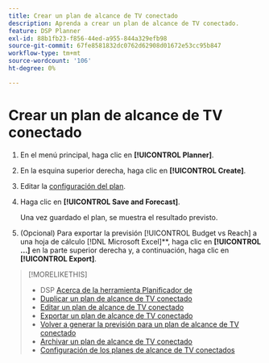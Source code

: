 ```yaml
---
title: Crear un plan de alcance de TV conectado
description: Aprenda a crear un plan de alcance de TV conectado.
feature: DSP Planner
exl-id: 88b1fb23-f856-44ed-a955-844a329efb98
source-git-commit: 67fe8581832dc0762d62908d01672e53cc95b847
workflow-type: tm+mt
source-wordcount: '106'
ht-degree: 0%

---
```


# Crear un plan de alcance de TV conectado

1. En el menú principal, haga clic en **[!UICONTROL Planner]**.

1. En la esquina superior derecha, haga clic en **[!UICONTROL Create]**.

1. Editar la [configuración del plan](planner-settings.md).

1. Haga clic en **[!UICONTROL Save and Forecast]**.

   Una vez guardado el plan, se muestra el resultado previsto.

1. (Opcional) Para exportar la previsión [!UICONTROL Budget vs Reach] a una hoja de cálculo [!DNL Microsoft Excel]**, haga clic en **[!UICONTROL ...]** en la parte superior derecha y, a continuación, haga clic en **[!UICONTROL Export]**.

>[!MORELIKETHIS]
>
>* DSP [Acerca de la herramienta Planificador de](planner-about.md)
>* [Duplicar un plan de alcance de TV conectado](planner-duplicate.md)
>* [Editar un plan de alcance de TV conectado](planner-edit.md)
>* [Exportar un plan de alcance de TV conectado](planner-export.md)
>* [Volver a generar la previsión para un plan de alcance de TV conectado](planner-forecast.md)
>* [Archivar un plan de alcance de TV conectado](planner-archive.md)
>* [Configuración de los planes de alcance de TV conectados](planner-settings.md)
